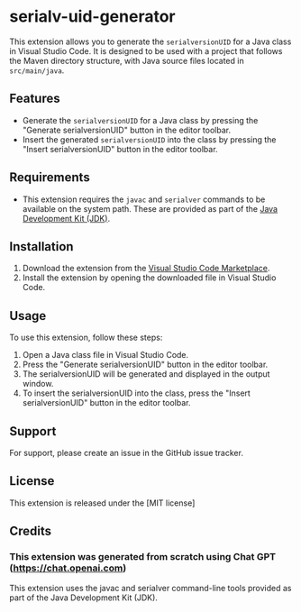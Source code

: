 # serialv-uid-generator

This extension allows you to generate the `serialversionUID` for a Java class in Visual Studio Code. It is designed to be used with a project that follows the Maven directory structure, with Java source files located in `src/main/java`.

## Features

- Generate the `serialversionUID` for a Java class by pressing the "Generate serialversionUID" button in the editor toolbar.
- Insert the generated `serialversionUID` into the class by pressing the "Insert serialversionUID" button in the editor toolbar.

## Requirements

- This extension requires the `javac` and `serialver` commands to be available on the system path. These are provided as part of the [Java Development Kit (JDK)](https://www.oracle.com/java/technologies/javase-downloads.html).

## Installation

1. Download the extension from the [Visual Studio Code Marketplace](https://marketplace.visualstudio.com/manage/publishers/Integracode/extensions/serialv-uid-generator/hub).
2. Install the extension by opening the downloaded file in Visual Studio Code.

## Usage

To use this extension, follow these steps:

1. Open a Java class file in Visual Studio Code.
2. Press the "Generate serialversionUID" button in the editor toolbar.
3. The serialversionUID will be generated and displayed in the output window.
4. To insert the serialversionUID into the class, press the "Insert serialversionUID" button in the editor toolbar.

## Support

For support, please create an issue in the GitHub issue tracker.

## License

This extension is released under the [MIT license]


## Credits
### This extension was generated from scratch using Chat GPT (https://chat.openai.com)
This extension uses the javac and serialver command-line tools provided as part of the Java Development Kit (JDK).

